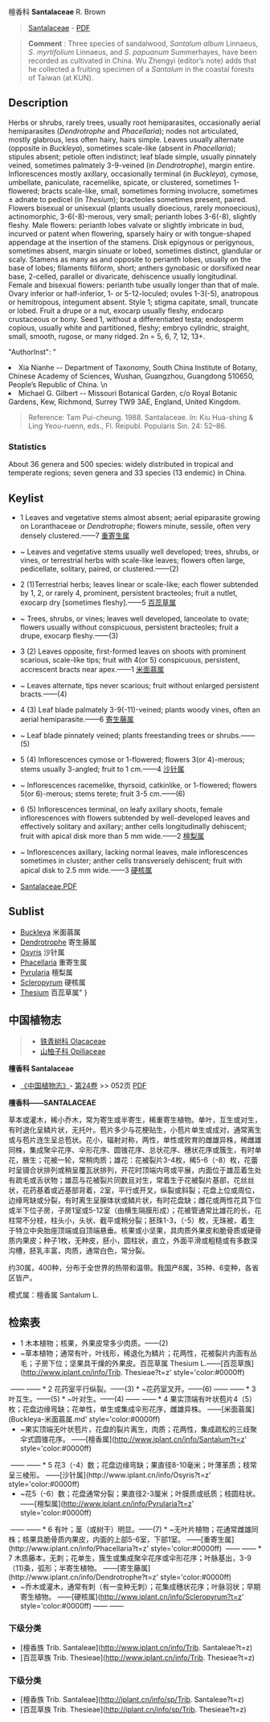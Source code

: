 檀香科 **Santalaceae** R. Brown

> [Santalaceae](http://www.iplant.cn/info/Santalaceae?t=foc) - [PDF](http://www.iplant.cn/foc/pdf/Santalaceae.pdf)


> **Comment** : 
> Three species of sandalwood, *Santalum* *album* Linnaeus, *S*. *myrtifolium* Linnaeus, and *S*. *papuanum* Summerhayes, have been recorded as cultivated in China. Wu Zhengyi (editor’s note) adds that he collected a fruiting specimen of a *Santalum* in the coastal forests of Taiwan (at KUN).

## Description

Herbs or shrubs, rarely trees, usually root hemiparasites, occasionally aerial hemiparasites (*Dendrotrophe* and *Phacellaria*); nodes not articulated, mostly glabrous, less often hairy, hairs simple. Leaves usually alternate (opposite in *Buckleya*), sometimes scale-like (absent in *Phacellaria*); stipules absent; petiole often indistinct; leaf blade simple, usually pinnately veined, sometimes palmately 3-9-veined (in *Dendrotrophe*), margin entire. Inflorescences mostly axillary, occasionally terminal (in *Buckleya*), cymose, umbellate, paniculate, racemelike, spicate, or clustered, sometimes 1-flowered; bracts scale-like, small, sometimes forming involucre, sometimes ± adnate to pedicel (in *Thesium*); bracteoles sometimes present, paired. Flowers bisexual or unisexual (plants usually dioecious, rarely monoecious), actinomorphic, 3-6(-8)-merous, very small; perianth lobes 3-6(-8), slightly fleshy. Male flowers: perianth lobes valvate or slightly imbricate in bud, incurved or patent when flowering, sparsely hairy or with tongue-shaped appendage at the insertion of the stamens. Disk epigynous or perigynous, sometimes absent, margin sinuate or lobed, sometimes distinct, glandular or scaly. Stamens as many as and opposite to perianth lobes, usually on the base of lobes; filaments filiform, short; anthers gynobasic or dorsifixed near base, 2-celled, parallel or divaricate, dehiscence usually longitudinal. Female and bisexual flowers: perianth tube usually longer than that of male. Ovary inferior or half-inferior, 1- or 5-12-loculed; ovules 1-3(-5), anatropous or hemitropous, integument absent. Style 1; stigma capitate, small, truncate or lobed. Fruit a drupe or a nut, exocarp usually fleshy, endocarp crustaceous or bony. Seed 1, without a differentiated testa; endosperm copious, usually white and partitioned, fleshy; embryo cylindric, straight, small, smooth, rugose, or many ridged. 2n = 5, 6, 7, 12, 13+.



  "AuthorInst": "
<li>Xia Nianhe -- Department of Taxonomy, South China Institute of Botany, Chinese Academy of Sciences, Wushan, Guangzhou, Guangdong 510650, People’s Republic of China.&#x0D;\n<li>Michael G. Gilbert --  Missouri Botanical Garden, c/o Royal Botanic Gardens, Kew, Richmond, Surrey TW9 3AE, England, United Kingdom.


> Reference: 
> Tam Pui-cheung. 1988. Santalaceae. *In*: Kiu Hua-shing & Ling Yeou-ruenn, eds., Fl. Reipubl. Popularis Sin. 24: 52–86.

### Statistics
About 36 genera and 500 species: widely distributed in tropical and temperate regions; seven genera and 33 species (13 endemic) in China.


## Keylist

* 1 Leaves and vegetative stems almost absent; aerial epiparasite growing on Loranthaceae or *Dendrotrophe*; flowers minute, sessile, often very densely clustered.——7 [重寄生属](http://www.iplant.cn/info/Phacellaria?t=foc)
* ~ Leaves and vegetative stems usually well developed; trees, shrubs, or vines, or terrestrial herbs with scale-like leaves; flowers often large, pedicellate, solitary, paired, or clustered.——(2)

* 2 (1)Terrestrial herbs; leaves linear or scale-like; each flower subtended by 1, 2, or rarely 4, prominent, persistent bracteoles; fruit a nutlet, exocarp dry [sometimes fleshy].——5 [百蕊草属](http://www.iplant.cn/info/Thesium?t=foc)
* ~ Trees, shrubs, or vines; leaves well developed, lanceolate to ovate; flowers usually without conspicuous, persistent bracteoles; fruit a drupe, exocarp fleshy.——(3)

* 3 (2) Leaves opposite, first-formed leaves on shoots with prominent scarious, scale-like tips; fruit with 4(or 5) conspicuous, persistent, accrescent bracts near apex.——1 [米面蓊属](http://www.iplant.cn/info/Buckleya?t=foc)
* ~ Leaves alternate, tips never scarious; fruit without enlarged persistent bracts.——(4)

* 4 (3) Leaf blade palmately 3-9(-11)-veined; plants woody vines, often an aerial hemiparasite.——6 [寄生藤属](http://www.iplant.cn/info/Dendrotrophe?t=foc)
* ~ Leaf blade pinnately veined; plants freestanding trees or shrubs.——(5)

* 5 (4) Inflorescences cymose or 1-flowered; flowers 3(or 4)-merous; stems usually 3-angled; fruit to 1 cm.——4 [沙针属](http://www.iplant.cn/info/Osyris?t=foc)
* ~ Inflorescences racemelike, thyrsoid, catkinlike, or 1-flowered; flowers 5(or 6)-merous; stems terete; fruit 3-5 cm.——(6)

* 6 (5) Inflorescences terminal, on leafy axillary shoots, female inflorescences with flowers subtended by well-developed leaves and effectively solitary and axillary; anther cells longitudinally dehiscent; fruit with apical disk more than 5 mm wide.——2 [檀梨属](http://www.iplant.cn/info/Pyrularia?t=foc)
* ~ Inflorescences axillary, lacking normal leaves, male inflorescences sometimes in cluster; anther cells transversely dehiscent; fruit with apical disk to 2.5 mm wide.——3 [硬核属](http://www.iplant.cn/info/Scleropyrum?t=foc)


* [Santalaceae.PDF](http://www.iplant.cn/foc/pdf/Santalaceae.pdf)

## Sublist

* [Buckleya](http://www.iplant.cn/info/Buckleya?t=foc)
 米面蓊属
* [Dendrotrophe](http://www.iplant.cn/info/Dendrotrophe?t=foc)
 寄生藤属
* [Osyris](http://www.iplant.cn/info/Osyris?t=foc)
 沙针属
* [Phacellaria](http://www.iplant.cn/info/Phacellaria?t=foc)
 重寄生属
* [Pyrularia](http://www.iplant.cn/info/Pyrularia?t=foc)
 檀梨属
* [Scleropyrum](http://www.iplant.cn/info/Scleropyrum?t=foc)
 硬核属
* [Thesium](http://www.iplant.cn/info/Thesium?t=foc) 百蕊草属"
}
## 中国植物志

> * [铁青树科  Olacaceae](http://www.iplant.cn/info/Olacaceae?t=z)
> * [山柚子科  Opiliaceae](http://www.iplant.cn/info/Opiliaceae?t=z)


**檀香科 Santalaceae**

* [《中国植物志》](http://www.iplant.cn/frps)- [第24卷](http://www.iplant.cn/frps/vol/24) >> 052页 [PDF](http://www.iplant.cn/frps/pdf/24/052z.pdf)


**檀香科——SANTALACEAE**

草本或灌木，稀小乔木，常为寄生或半寄生，稀重寄生植物。单叶，互生或对生，有时退化呈鳞片状，无托叶。苞片多少与花梗贴生，小苞片单生或成对，通常离生或与苞片连生呈总苞状。花小，辐射对称，两性，单性或败育的雌雄异株，稀雌雄同株，集成聚伞花序、伞形花序、圆锥花序、总状花序、穗状花序或簇生，有时单花，腋生；花被一轮，常稍肉质；雄花：花被裂片3-4枚，稀5-6（-8）枚，花蕾时呈镊合状排列或稍呈覆瓦状排列，开花时顶端内弯或平展，内面位于雄蕊着生处有疏毛或舌状物；雄蕊与花被裂片同数且对生，常着生于花被裂片基部，花丝丝状，花药基着或近基部背着，2室，平行或开叉，纵裂或斜裂；花盘上位或周位，边缘弯缺或分裂，有时离生呈腺体状或鳞片状，有时花盘缺；雌花或两性花具下位或半下位子房，子房1室或5-12室（由横生隔膜形成）；花被管通常比雄花的长，花柱常不分枝，柱头小，头状、截平或稍分裂；胚珠1-3，（-5）枚，无珠被，着生于特立中央胎座顶端或自顶端悬垂。核果或小坚果，具肉质外果皮和脆骨质或硬骨质内果皮；种子1枚，无种皮，胚小，圆柱状，直立，外面平滑或粗糙或有多数深沟槽，胚乳丰富，肉质，通常白色，常分裂。

约30属，400种，分布于全世界的热带和温带。我国产8属，35种、6变种，各省区皆产。

模式属：檀香属 Santalum L.

## 检索表
* 1 木本植物；核果，外果皮常多少肉质。——(2)
* ~草本植物；通常有叶，叶线形，稀退化为鳞片；花两性，花被裂片内面有丛毛；子房下位；坚果具干燥的外果皮。百蕊草属 Thesium L.——[百蕊草族](http://www.iplant.cn/info/Trib. Thesieae?t=z'  style='color:#0000ff)
</td></tr><tr><td>&nbsp;——&nbsp;——&nbsp;</td></tr>* 2 花药室平行纵裂。——(3)
* ~花药室叉开。——(6)</td></tr><tr><td>&nbsp;——&nbsp;——&nbsp;</td></tr>* 3 叶互生。——(5)
* ~叶对生。——(4)</td></tr><tr><td>&nbsp;——&nbsp;——&nbsp;</td></tr>* 4 果实顶端有叶状苞片4（5）枚；花盘边缘弯缺；花单性，单生或集成伞形花序，雌雄异株。 ——[米面蓊属](Buckleya-米面蓊属.md'  style='color:#0000ff)

* ~果实顶端无叶状苞片，花盘的裂片离生，肉质；花两性，集成疏松的三歧聚伞式圆锥花序。 ——[檀香属](http://www.iplant.cn/info/Santalum?t=z'  style='color:#0000ff)
</td></tr><tr><td>&nbsp;——&nbsp;——&nbsp;</td></tr>* 5 花3（-4）数；花盘边缘弯缺；果直径8-10毫米；叶薄革质；枝常呈三棱形。 ——[沙针属](http://www.iplant.cn/info/Osyris?t=z'  style='color:#0000ff)

* ~花5（-6）数；花盘通常分裂；果直径2-3厘米；叶膜质或纸质；枝圆柱状。 ——[檀梨属](http://www.iplant.cn/info/Pyrularia?t=z'  style='color:#0000ff)
</td></tr><tr><td>&nbsp;——&nbsp;——&nbsp;</td></tr>* 6 有叶；茎（或树干）明显。——(7)
* ~无叶片植物；花通常雌雄同株；核果具脆骨质内果皮，内面的上部5-6室，下部1室。 ——[重寄生属](http://www.iplant.cn/info/Phacellaria?t=z'  style='color:#0000ff)
</td></tr><tr><td>&nbsp;——&nbsp;——&nbsp;</td></tr>* 7 木质藤本，无刺；花单生，簇生或集成聚伞花序或伞形花序；叶脉基出，3-9（11)条，弧形；半寄生植物。 ——[寄生藤属](http://www.iplant.cn/info/Dendrotrophe?t=z'  style='color:#0000ff)

* ~乔木或灌木，通常有刺（有一变种无刺）；花集成穗状花序；叶脉羽状；早期寄生植物。 ——[硬核属](http://www.iplant.cn/info/Scleropyrum?t=z'  style='color:#0000ff)</td></tr><tr><td>&nbsp;——&nbsp;——&nbsp;</td></tr>
### 下级分类
* [檀香族  Trib. Santaleae](http://www.iplant.cn/info/Trib. Santaleae?t=z)
* [百蕊草族  Trib. Thesieae](http://www.iplant.cn/info/Trib. Thesieae?t=z)

### 下级分类
* [檀香族  Trib. Santaleae](http://iplant.cn/info/sp/Trib. Santaleae?t=z)
* [百蕊草族  Trib. Thesieae](http://iplant.cn/info/sp/Trib. Thesieae?t=z)
